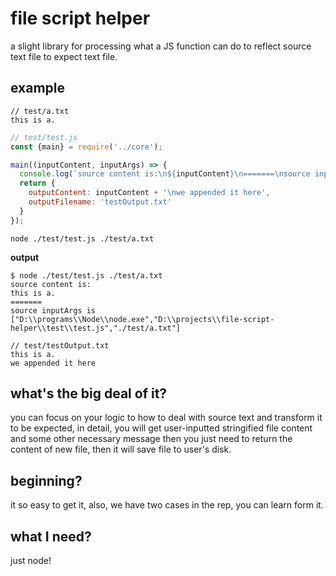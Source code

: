 # file script helper

a slight library for processing what a JS function can do to reflect source text file to expect text file.

## example

```
// test/a.txt
this is a.
```

```js
// test/test.js
const {main} = require('../core');

main((inputContent, inputArgs) => {
  console.log(`source content is:\n${inputContent}\n=======\nsource inputArgs is ${JSON.stringify(inputArgs)}`);
  return {
    outputContent: inputContent + '\nwe appended it here',
    outputFilename: 'testOutput.txt'
  }
});
```

```shell
node ./test/test.js ./test/a.txt
```

**output**

```shell
$ node ./test/test.js ./test/a.txt
source content is:
this is a.
=======
source inputArgs is ["D:\\programs\\Node\\node.exe","D:\\projects\\file-script-helper\\test\\test.js","./test/a.txt"]
```

```
// test/testOutput.txt
this is a.
we appended it here
```

## what's the big deal of it?

you can focus on your logic to how to deal with source text and transform it to be expected, in detail, you will get user-inputted stringified file content and some other necessary message then you just need to return the content of new file, then it will save file to user's disk.

## beginning?

it so easy to get it, also, we have two cases in the rep, you can learn form it.

## what I need?

just node!